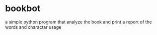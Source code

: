 # bookbot
a simple python program that analyze the book and print a report of the words and charactar usage
